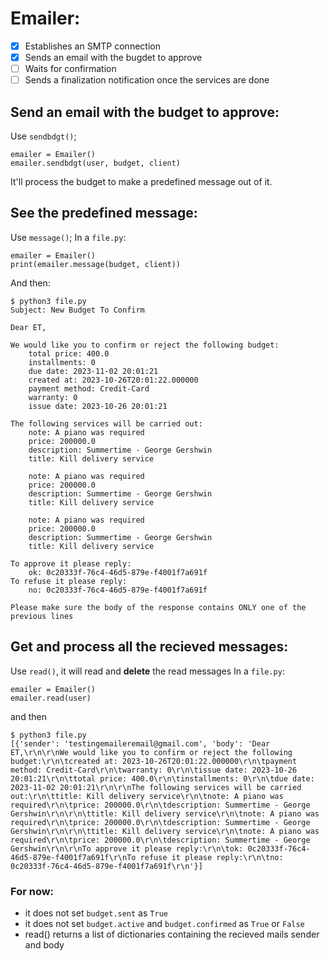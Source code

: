 # Emailer:
- [x] Establishes an SMTP connection
- [x] Sends an email with the bugdet to approve
- [ ] Waits for confirmation
- [ ] Sends a finalization notification once the services are done

## Send an email with the budget to approve:
Use `sendbdgt()`;
```
emailer = Emailer()
emailer.sendbdgt(user, budget, client)
```
It'll process the budget to make a predefined message out of it.

## See the predefined message:
Use `message()`;
In a `file.py`:
```
emailer = Emailer()
print(emailer.message(budget, client))
```
And then:
```
$ python3 file.py
Subject: New Budget To Confirm

Dear ET,

We would like you to confirm or reject the following budget:
	total price: 400.0
	installments: 0
	due date: 2023-11-02 20:01:21
	created at: 2023-10-26T20:01:22.000000
	payment method: Credit-Card
	warranty: 0
	issue date: 2023-10-26 20:01:21

The following services will be carried out:
	note: A piano was required
	price: 200000.0
	description: Summertime - George Gershwin
	title: Kill delivery service

	note: A piano was required
	price: 200000.0
	description: Summertime - George Gershwin
	title: Kill delivery service

	note: A piano was required
	price: 200000.0
	description: Summertime - George Gershwin
	title: Kill delivery service

To approve it please reply:
	ok: 0c20333f-76c4-46d5-879e-f4001f7a691f
To refuse it please reply:
	no: 0c20333f-76c4-46d5-879e-f4001f7a691f

Please make sure the body of the response contains ONLY one of the previous lines
```

## Get and process all the recieved messages:
Use `read()`, it will read and **delete** the read messages
In a `file.py`:
```
emailer = Emailer()
emailer.read(user)
```
and then
```
$ python3 file.py
[{'sender': 'testingemaileremail@gmail.com', 'body': 'Dear ET,\r\n\r\nWe would like you to confirm or reject the following budget:\r\n\tcreated at: 2023-10-26T20:01:22.000000\r\n\tpayment method: Credit-Card\r\n\twarranty: 0\r\n\tissue date: 2023-10-26 20:01:21\r\n\ttotal price: 400.0\r\n\tinstallments: 0\r\n\tdue date: 2023-11-02 20:01:21\r\n\r\nThe following services will be carried out:\r\n\ttitle: Kill delivery service\r\n\tnote: A piano was required\r\n\tprice: 200000.0\r\n\tdescription: Summertime - George Gershwin\r\n\r\n\ttitle: Kill delivery service\r\n\tnote: A piano was required\r\n\tprice: 200000.0\r\n\tdescription: Summertime - George Gershwin\r\n\r\n\ttitle: Kill delivery service\r\n\tnote: A piano was required\r\n\tprice: 200000.0\r\n\tdescription: Summertime - George Gershwin\r\n\r\nTo approve it please reply:\r\n\tok: 0c20333f-76c4-46d5-879e-f4001f7a691f\r\nTo refuse it please reply:\r\n\tno: 0c20333f-76c4-46d5-879e-f4001f7a691f\r\n'}]
```

### For now:
* it does not set `budget.sent` as `True`
* it does not set `budget.active` and `budget.confirmed` as `True` or `False`
* read() returns a list of dictionaries containing the recieved mails sender and body

